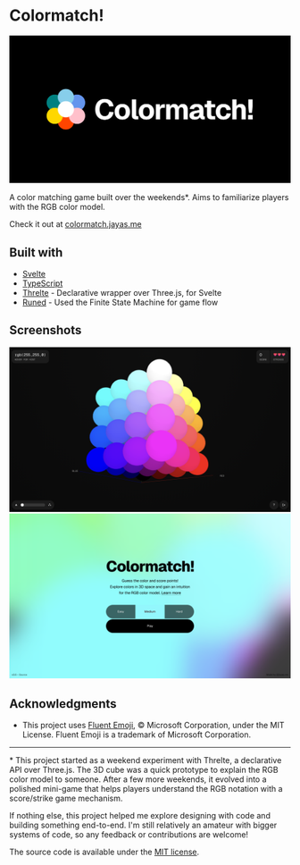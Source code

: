 # Colormatch!

![Thumbnail](static/og.png)

A color matching game built over the weekends\*. Aims to familiarize players with the RGB color model.

Check it out at [colormatch.jayas.me](https://colormatch.jayas.me)

## Built with

- [Svelte](https://svelte.dev/)
- [TypeScript](https://www.typescriptlang.org/)
- [Threlte](https://threlte.xyz/) - Declarative wrapper over Three.js, for Svelte
- [Runed](https://runed.dev/) - Used the Finite State Machine for game flow

## Screenshots

![Screenshot of the game](static/screenshot_1.png)
![Screenshot of the main menu](static/screenshot_2.png)

## Acknowledgments

- This project uses [Fluent Emoji](https://github.com/microsoft/fluentui-emoji), © Microsoft Corporation, under the MIT License. Fluent Emoji is a trademark of Microsoft Corporation.

---

\* This project started as a weekend experiment with Threlte, a declarative API over Three.js.
The 3D cube was a quick prototype to explain the RGB color model to someone.
After a few more weekends, it evolved into a polished mini-game that helps players understand the RGB notation with a score/strike game mechanism.

If nothing else, this project helped me explore designing with code and building something end-to-end.
I'm still relatively an amateur with bigger systems of code, so any feedback or contributions are welcome!

The source code is available under the [MIT license](LICENSE).
